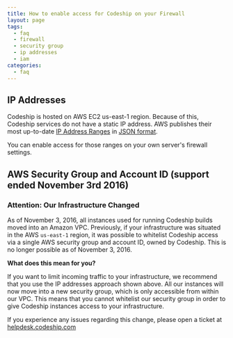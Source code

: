 ```yaml
---
title: How to enable access for Codeship on your Firewall
layout: page
tags:
  - faq
  - firewall
  - security group
  - ip addresses
  - iam
categories:
  - faq
---
```

## IP Addresses

Codeship is hosted on AWS EC2 us-east-1 region. Because of this, Codeship services do not have a static IP address. AWS publishes their most up-to-date [IP Address Ranges](http://docs.aws.amazon.com/general/latest/gr/aws-ip-ranges.html) in [JSON format](https://ip-ranges.amazonaws.com/ip-ranges.json).

You can enable access for those ranges on your own server's firewall settings.


## AWS Security Group and Account ID (support ended November 3rd 2016)

### Attention: Our Infrastructure Changed
As of November 3, 2016, all instances used for running Codeship builds moved into an Amazon VPC. Previously, if your infrastructure was situated in the AWS `us-east-1` region, it was possible to whitelist Codeship access via a single AWS security group and account ID, owned by Codeship. This is no longer possible as of November 3, 2016.

**What does this mean for you?**

If you want to limit incoming traffic to your infrastructure, we recommend that you use the IP addresses approach shown above. All our instances will now move into a new security group, which is only accessible from within our VPC. This means that you cannot whitelist our security group in order to give Codeship instances access to your infrastructure. 

If you experience any issues regarding this change, please open a ticket at [helpdesk.codeship.com]()
